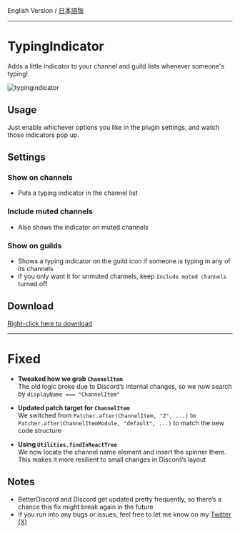 English Version / [日本語版](https://github.com/Atamol/BetterDiscordStuff/blob/master/Plugins/TypingIndicator/README.ja.md)

---

# TypingIndicator
Adds a little indicator to your channel and guild lists whenever someone's typing!

![typingindicator](https://user-images.githubusercontent.com/42084688/123513299-c4c5e080-d68c-11eb-8021-f68e755561cd.gif)

## Usage
Just enable whichever options you like in the plugin settings, and watch those indicators pop up.

## Settings
### Show on channels
- Puts a typing indicator in the channel list

### Include muted channels
- Also shows the indicator on muted channels

### Show on guilds
- Shows a typing indicator on the guild icon if someone is typing in any of its channels
- If you only want it for unmuted channels, keep `Include muted channels` turned off

## Download
[Right-click here to download](https://raw.githubusercontent.com/Atamol/BetterDiscordStuff/master/Plugins/TypingIndicator/TypingIndicator.plugin.js)

---

# Fixed

- **Tweaked how we grab `ChannelItem`**  
  The old logic broke due to Discord’s internal changes, so we now search by `displayName === "ChannelItem"`

- **Updated patch target for `ChannelItem`**  
  We switched from `Patcher.after(ChannelItem, "Z", ...)` to `Patcher.after(ChannelItemModule, "default", ...)` to match the new code structure

- **Using `Utilities.findInReactTree`**  
  We now locate the channel name element and insert the spinner there. This makes it more resilient to small changes in Discord’s layout

## Notes
- BetterDiscord and Discord get updated pretty frequently, so there’s a chance this fix might break again in the future
- If you run into any bugs or issues, feel free to let me know on my [Twitter (X)](https://x.com/Atamol_rc)
